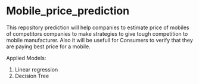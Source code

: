 # Mobile_price_prediction
This repository prediction will help companies to estimate price of mobiles of competitors companies to make strategies to give tough competition to mobile manufacturer.
Also it will be usefull for Consumers to verify that they are paying best price for a mobile.

Applied Models:
1) Linear regression
2) Decision Tree
